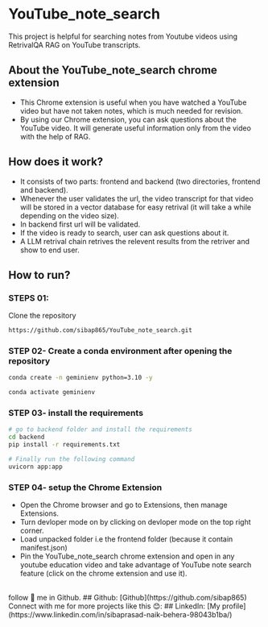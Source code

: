 # YouTube_note_search
This project is helpful for searching notes from Youtube videos using RetrivalQA RAG on YouTube transcripts.

## About the YouTube_note_search chrome extension
* This Chrome extension is useful when you have watched a YouTube video but have not taken notes, which is much needed for revision.
* By using our Chrome extension, you can ask questions about the YouTube video. It will generate useful information only from the video with the help of RAG.

## How does it work?
* It consists of two parts: frontend and backend (two directories, frontend and backend).
* Whenever the user validates the url, the video transcript for that video will be stored in a vector database for easy retrival (it will take a while depending on the video size).
* In backend first url will be validated. 
* If the video is ready to search, user can ask questions about it.
* A LLM retrival chain retrives the relevent results from the retriver and show to end user.

## How to run?

### STEPS 01:

Clone the repository

```bash
https://github.com/sibap865/YouTube_note_search.git
```
### STEP 02- Create a conda environment after opening the repository

```bash
conda create -n geminienv python=3.10 -y
```

```bash
conda activate geminienv
```


### STEP 03- install the requirements
```bash
# go to backend folder and install the requirements
cd backend
pip install -r requirements.txt
```


```bash
# Finally run the following command
uvicorn app:app
```
### STEP 04- setup the Chrome Extension

* Open the Chrome browser and go to Extensions, then manage Extensions.
* Turn devloper mode on by clicking on devloper mode on the top right corner.
* Load unpacked folder i.e the frontend folder (because it contain manifest.json)
* Pin the YouTube_note_search chrome extension and open in any youtube education video and take advantage of YouTube note search feature (click on the chrome extension and use it).
</br>
follow 💚 me in Github.
## Github: [Github](https://github.com/sibap865)
Connect with me for more projects like this 😊:
## LinkedIn: [My profile](https://www.linkedin.com/in/sibaprasad-naik-behera-98043b1ba/)